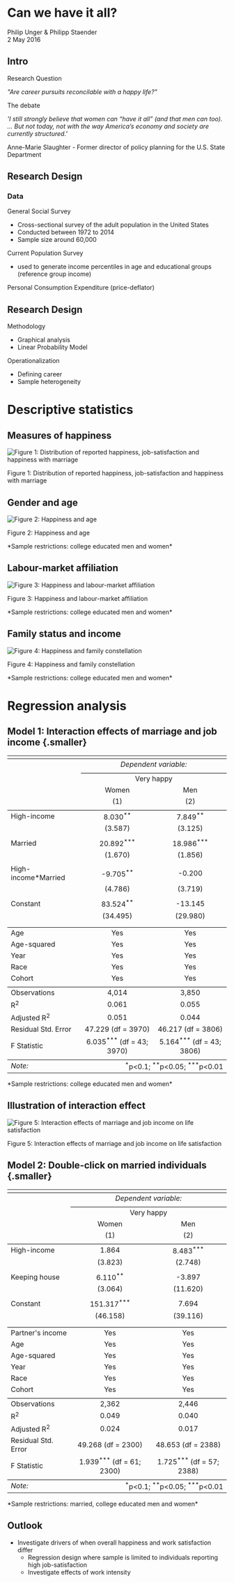 # Can we have it all?
Philip Unger & Philipp Staender  
2 May 2016  





## Intro

<div class="black">
Research Question
</div>

*"Are career pursuits reconcilable with a happy life?"* 

<div class="black">
The debate
</div>

*'I still strongly believe that women can “have it all” (and that men can too). ... But not today, not with the way America’s economy and society are currently structured.'*

<div class="black">
Anne-Marie Slaughter - Former director of policy planning for the U.S. State Department
</div>


## Research Design 

### Data

<div class="black">
General Social Survey
</div>

- Cross-sectional survey of the adult population in the United States
- Conducted between 1972 to 2014
- Sample size around 60,000

<div class="black">
Current Population Survey
</div>

- used to generate income percentiles in age and educational groups (reference group income)

<div class="black">
Personal Consumption Expenditure (price-deflator)
</div>

## Research Design 

<div class="black">
Methodology
</div>

- Graphical analysis
- Linear Probability Model

<div class="black">
Operationalization
</div>

- Defining career
- Sample heterogeneity 

# Descriptive statistics

## Measures of happiness

<div class="figure">
<img src="Can_we_have_it_all__files/figure-html/unnamed-chunk-2-1.png" alt="Figure 1: Distribution of reported happiness, job-satisfaction and happiness with marriage"  />
<p class="caption">Figure 1: Distribution of reported happiness, job-satisfaction and happiness with marriage</p>
</div>

## Gender and age
<div class="figure">
<img src="Can_we_have_it_all__files/figure-html/unnamed-chunk-3-1.png" alt="Figure 2: Happiness and age"  />
<p class="caption">Figure 2: Happiness and age</p>
</div>
*Sample restrictions: college educated men and women*

## Labour-market affiliation
<div class="figure">
<img src="Can_we_have_it_all__files/figure-html/unnamed-chunk-4-1.png" alt="Figure 3: Happiness and labour-market affiliation"  />
<p class="caption">Figure 3: Happiness and labour-market affiliation</p>
</div>
*Sample restrictions: college educated men and women*

## Family status and income
<div class="figure">
<img src="Can_we_have_it_all__files/figure-html/unnamed-chunk-5-1.png" alt="Figure 4: Happiness and family constellation"  />
<p class="caption">Figure 4: Happiness and family constellation</p>
</div>
*Sample restrictions: college educated men and women*

# Regression analysis

## Model 1: Interaction effects of marriage and job income {.smaller}

<table style="text-align:center"><tr><td colspan="3" style="border-bottom: 1px solid black"></td></tr><tr><td style="text-align:left"></td><td colspan="2"><em>Dependent variable:</em></td></tr>
<tr><td></td><td colspan="2" style="border-bottom: 1px solid black"></td></tr>
<tr><td style="text-align:left"></td><td colspan="2">Very happy</td></tr>
<tr><td style="text-align:left"></td><td>Women</td><td>Men</td></tr>
<tr><td style="text-align:left"></td><td>(1)</td><td>(2)</td></tr>
<tr><td colspan="3" style="border-bottom: 1px solid black"></td></tr><tr><td style="text-align:left">High-income</td><td>8.030<sup>**</sup></td><td>7.849<sup>**</sup></td></tr>
<tr><td style="text-align:left"></td><td>(3.587)</td><td>(3.125)</td></tr>
<tr><td style="text-align:left"></td><td></td><td></td></tr>
<tr><td style="text-align:left">Married</td><td>20.892<sup>***</sup></td><td>18.986<sup>***</sup></td></tr>
<tr><td style="text-align:left"></td><td>(1.670)</td><td>(1.856)</td></tr>
<tr><td style="text-align:left"></td><td></td><td></td></tr>
<tr><td style="text-align:left">High-income*Married</td><td>-9.705<sup>**</sup></td><td>-0.200</td></tr>
<tr><td style="text-align:left"></td><td>(4.786)</td><td>(3.719)</td></tr>
<tr><td style="text-align:left"></td><td></td><td></td></tr>
<tr><td style="text-align:left">Constant</td><td>83.524<sup>**</sup></td><td>-13.145</td></tr>
<tr><td style="text-align:left"></td><td>(34.495)</td><td>(29.980)</td></tr>
<tr><td style="text-align:left"></td><td></td><td></td></tr>
<tr><td colspan="3" style="border-bottom: 1px solid black"></td></tr><tr><td style="text-align:left">Age</td><td>Yes</td><td>Yes</td></tr>
<tr><td style="text-align:left">Age-squared</td><td>Yes</td><td>Yes</td></tr>
<tr><td style="text-align:left">Year</td><td>Yes</td><td>Yes</td></tr>
<tr><td style="text-align:left">Race</td><td>Yes</td><td>Yes</td></tr>
<tr><td style="text-align:left">Cohort</td><td>Yes</td><td>Yes</td></tr>
<tr><td colspan="3" style="border-bottom: 1px solid black"></td></tr><tr><td style="text-align:left">Observations</td><td>4,014</td><td>3,850</td></tr>
<tr><td style="text-align:left">R<sup>2</sup></td><td>0.061</td><td>0.055</td></tr>
<tr><td style="text-align:left">Adjusted R<sup>2</sup></td><td>0.051</td><td>0.044</td></tr>
<tr><td style="text-align:left">Residual Std. Error</td><td>47.229 (df = 3970)</td><td>46.217 (df = 3806)</td></tr>
<tr><td style="text-align:left">F Statistic</td><td>6.035<sup>***</sup> (df = 43; 3970)</td><td>5.164<sup>***</sup> (df = 43; 3806)</td></tr>
<tr><td colspan="3" style="border-bottom: 1px solid black"></td></tr><tr><td style="text-align:left"><em>Note:</em></td><td colspan="2" style="text-align:right"><sup>*</sup>p<0.1; <sup>**</sup>p<0.05; <sup>***</sup>p<0.01</td></tr>
</table>
*Sample restrictions: college educated men and women*

## Illustration of interaction effect

<div class="figure">
<img src="Can_we_have_it_all__files/figure-html/unnamed-chunk-7-1.png" alt="Figure 5: Interaction effects of marriage and job income on life satisfaction"  />
<p class="caption">Figure 5: Interaction effects of marriage and job income on life satisfaction</p>
</div>

## Model 2: Double-click on married individuals {.smaller}

<table style="text-align:center"><tr><td colspan="3" style="border-bottom: 1px solid black"></td></tr><tr><td style="text-align:left"></td><td colspan="2"><em>Dependent variable:</em></td></tr>
<tr><td></td><td colspan="2" style="border-bottom: 1px solid black"></td></tr>
<tr><td style="text-align:left"></td><td colspan="2">Very happy</td></tr>
<tr><td style="text-align:left"></td><td>Women</td><td>Men</td></tr>
<tr><td style="text-align:left"></td><td>(1)</td><td>(2)</td></tr>
<tr><td colspan="3" style="border-bottom: 1px solid black"></td></tr><tr><td style="text-align:left">High-income</td><td>1.864</td><td>8.483<sup>***</sup></td></tr>
<tr><td style="text-align:left"></td><td>(3.823)</td><td>(2.748)</td></tr>
<tr><td style="text-align:left"></td><td></td><td></td></tr>
<tr><td style="text-align:left">Keeping house</td><td>6.110<sup>**</sup></td><td>-3.897</td></tr>
<tr><td style="text-align:left"></td><td>(3.064)</td><td>(11.620)</td></tr>
<tr><td style="text-align:left"></td><td></td><td></td></tr>
<tr><td style="text-align:left">Constant</td><td>151.317<sup>***</sup></td><td>7.694</td></tr>
<tr><td style="text-align:left"></td><td>(46.158)</td><td>(39.116)</td></tr>
<tr><td style="text-align:left"></td><td></td><td></td></tr>
<tr><td colspan="3" style="border-bottom: 1px solid black"></td></tr><tr><td style="text-align:left">Partner's income</td><td>Yes</td><td>Yes</td></tr>
<tr><td style="text-align:left">Age</td><td>Yes</td><td>Yes</td></tr>
<tr><td style="text-align:left">Age-squared</td><td>Yes</td><td>Yes</td></tr>
<tr><td style="text-align:left">Year</td><td>Yes</td><td>Yes</td></tr>
<tr><td style="text-align:left">Race</td><td>Yes</td><td>Yes</td></tr>
<tr><td style="text-align:left">Cohort</td><td>Yes</td><td>Yes</td></tr>
<tr><td colspan="3" style="border-bottom: 1px solid black"></td></tr><tr><td style="text-align:left">Observations</td><td>2,362</td><td>2,446</td></tr>
<tr><td style="text-align:left">R<sup>2</sup></td><td>0.049</td><td>0.040</td></tr>
<tr><td style="text-align:left">Adjusted R<sup>2</sup></td><td>0.024</td><td>0.017</td></tr>
<tr><td style="text-align:left">Residual Std. Error</td><td>49.268 (df = 2300)</td><td>48.653 (df = 2388)</td></tr>
<tr><td style="text-align:left">F Statistic</td><td>1.939<sup>***</sup> (df = 61; 2300)</td><td>1.725<sup>***</sup> (df = 57; 2388)</td></tr>
<tr><td colspan="3" style="border-bottom: 1px solid black"></td></tr><tr><td style="text-align:left"><em>Note:</em></td><td colspan="2" style="text-align:right"><sup>*</sup>p<0.1; <sup>**</sup>p<0.05; <sup>***</sup>p<0.01</td></tr>
</table>
*Sample restrictions: married, college educated men and women*


## Outlook

- Investigate drivers of when overall happiness and work satisfaction differ
  + Regression design where sample is limited to individuals reporting high job-satisfaction
  + Investigate effects of work intensity

